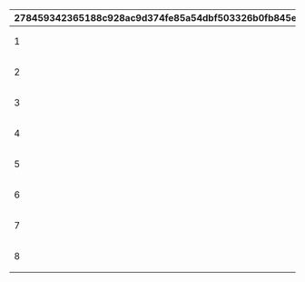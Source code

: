 |278459342365188c928ac9d374fe85a54dbf503326b0fb845ed77fc9b11776f8|ddb5b41c65bff1d63aab29f616d0df62864663e9fe5b645c8d61534557b1fa81|46a5a66149dfbd090587c195d14ff61c036e4a0e54316a05e144a6b624169c29|29b774591b24d26e5d523c89ff7f77296fd4501878ace793d8202b1dc53c731e|df4bb3a348afdc1b419adc290397589162aca74d98d5578a4249daba9c5cb75c|
| --- | --- | --- | --- | --- |
|1|1009|1|100901|这是一个解答5个字空格谜题的猜谜游戏。\n队伍里的5个人需要齐心协力，每人各自回答1个字吧。\n谜题涉及的领域有很多种哦。|
|2|1009|1|100902|为了提供更多乐趣，本次准备了两种游戏模式可供选择。\n如果想以个人实力进行挑战，请选择与人机游玩的单人模式，\n如果想与同伴合作游玩，请选择多人模式。|
|3|1009|1|100903|系统会随机给出游戏提示。\n如果想得到更多提示，请使用「提示按钮」功能。\n提示功能的使用次数是有限的，不要随意浪费哦。|
|4|1009|1|100904|想确认之前遇到过的谜题时，可以使用「档案」功能进行回顾。\n收集档案，可以获得限定称号等报酬，\n认真复习，尽情体验猜谜的乐趣吧。|
|5|1012|1|100905|想教我学习？　真没办法呢，用谜题的形式\n快乐地以提高学习能力为目标吧！　选择我或者铃奈\n开启学习会吧。要跟铃奈挑战的话，你要好好教她哦？|
|6|1012|1|100906|问题会从3种出题形式中随机选出。\n“四选一问题”和“一问多答”可以使用有次数限定的提示哦！\n在什么时候使用提示，会是提升成绩的关键呢。|
|7|1012|1|100907|出现过的问题都会记录在“档案”里面！　复习也能\n通过这里很好地进行了呢。听说只要填满档案就能\n获得称号，拿出干劲，以全部填满为目标吧！|
|8|1012|2|100908|满足条件就会解锁的“勤勉模式”中，可以挑战\n在规定时间内是否能答对很多问题！\n这是成长后的你展示实力的好机会！敬请加油！|